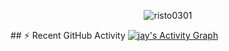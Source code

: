 <p align="center" style="display: flex; justify-content: center;><img src="https://github-readme-streak-stats.herokuapp.com/?user=risto0301&theme=algolia" alt="risto0301" /><img src="https://github-readme-stats.vercel.app/api/top-langs/?username=risto0301&theme=algolia&layout=compact" alt="risto0301" /></p>
## ⚡ Recent GitHub Activity
<a href="https://github.com/risto0301"><img alt="jay's Activity Graph" src="https://activity-graph.herokuapp.com/graph?username=risto0301&custom_title=Recent%20Activity&theme=react-dark" /></a>
